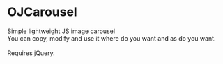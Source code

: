 # OJCarousel
Simple lightweight JS image carousel<br/>
You can copy, modify and use it where do you want and as do you want.<br/><br/>
Requires jQuery.
